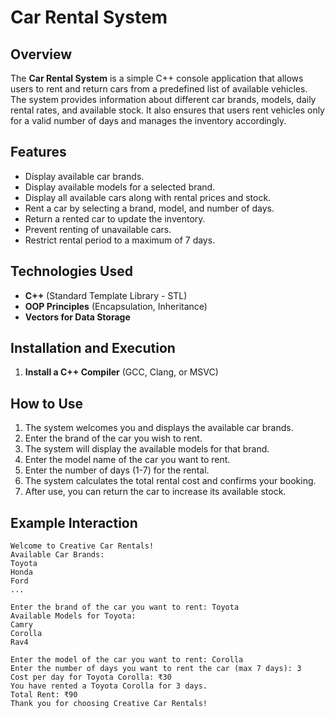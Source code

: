 # Car Rental System

## Overview
The **Car Rental System** is a simple C++ console application that allows users to rent and return cars from a predefined list of available vehicles. The system provides information about different car brands, models, daily rental rates, and available stock. It also ensures that users rent vehicles only for a valid number of days and manages the inventory accordingly.

## Features
- Display available car brands.
- Display available models for a selected brand.
- Display all available cars along with rental prices and stock.
- Rent a car by selecting a brand, model, and number of days.
- Return a rented car to update the inventory.
- Prevent renting of unavailable cars.
- Restrict rental period to a maximum of 7 days.

## Technologies Used
- **C++** (Standard Template Library - STL)
- **OOP Principles** (Encapsulation, Inheritance)
- **Vectors for Data Storage**

## Installation and Execution
1. **Install a C++ Compiler** (GCC, Clang, or MSVC)


## How to Use
1. The system welcomes you and displays the available car brands.
2. Enter the brand of the car you wish to rent.
3. The system will display the available models for that brand.
4. Enter the model name of the car you want to rent.
5. Enter the number of days (1-7) for the rental.
6. The system calculates the total rental cost and confirms your booking.
7. After use, you can return the car to increase its available stock.

## Example Interaction
```
Welcome to Creative Car Rentals!
Available Car Brands:
Toyota
Honda
Ford
...

Enter the brand of the car you want to rent: Toyota
Available Models for Toyota:
Camry
Corolla
Rav4

Enter the model of the car you want to rent: Corolla
Enter the number of days you want to rent the car (max 7 days): 3
Cost per day for Toyota Corolla: ₹30
You have rented a Toyota Corolla for 3 days.
Total Rent: ₹90
Thank you for choosing Creative Car Rentals!
```




